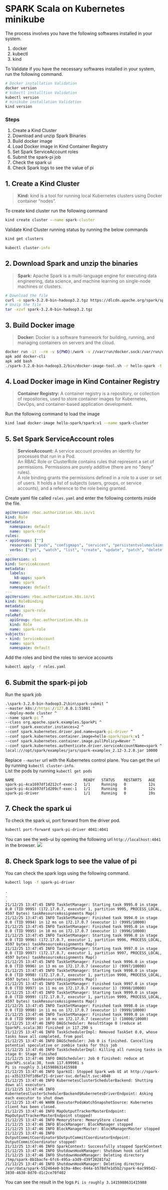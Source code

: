 # SPARK Scala on Kubernetes minikube

The process involves you have the following softwares installed in your system.
1. docker
2. kubectl
3. kind


To Validate if you have the necessary softwares installed in your system, run the following command.
```bash
# Docker installation Validation
docker version
# kubectl installtion Validation
kubectl version
# minikube installation Validation
kind version
```

### Steps
1. Create a Kind Cluster
2. Download and unzip Spark Binaries
3. Build docker image
4. Load Docker image in Kind Container Registry
5. Set Spark ServiceAccount roles
6. Submit the spark-pi job
7. Check the spark ui
8. Check Spark logs to see the value of pi

## 1. Create a Kind Cluster
> **Kind:** kind is a tool for running local Kubernetes clusters using Docker container “nodes”.

To create kind cluster run the following command
```cmd
kind create cluster --name spark-cluster
```

Validate Kind Cluster running status by running the below commands
```cmd
kind get clusters

kubectl cluster-info
```


## 2. Download Spark and unzip the binaries
>**Spark:** Apache Spark is a multi-language engine for executing data engineering, data science, and machine learning on single-node machines or clusters.
```bash
# Download the file
curl -o spark-3.2.0-bin-hadoop3.2.tgz https://dlcdn.apache.org/spark/spark-3.2.0/spark-3.2.0-bin-hadoop3.2.tgz
# Unzip the file
tar -xzvf spark-3.2.0-bin-hadoop3.2.tgz
```

## 3. Build Docker image
>**Docker:** Docker is a software framework for building, running, and managing containers on servers and the cloud. 
```bash
docker run -it --rm -v ${PWD}:/work -v //var/run/docker.sock:/var/run/docker.sock -w /work --net host alpine sh
apk add docker-cli
apk add bash
./spark-3.2.0-bin-hadoop3.2/bin/docker-image-tool.sh -r hello-spark -t v1 build
```

## 4. Load Docker image in Kind Container Registry
>**Container Registry:** A container registry is a repository, or collection of repositories, used to store container images for Kubernetes, DevOps,  and container-based application development. 

Run the following command to load the image
```bash
kind load docker-image hello-spark/spark:v1 --name spark-cluster
```


## 5. Set Spark ServiceAccount roles
>**ServiceAccount:** A service account provides an identity for processes that run in a Pod. \
An RBAC Role or ClusterRole contains rules that represent a set of permissions. Permissions are purely additive (there are no "deny" rules).\
A role binding grants the permissions defined in a role to a user or set of users. It holds a list of subjects (users, groups, or service accounts), and a reference to the role being granted. 

Create yaml file called `roles.yaml` and enter the following contents inside the file.
```yaml
apiVersion: rbac.authorization.k8s.io/v1
kind: Role
metadata:
  namespace: default
  name: spark-role
rules:
- apiGroups: [""]
  resources: ["pods", "configmaps", "services", "persistentvolumeclaims"]
  verbs: ["get", "watch", "list", "create", "update", "patch", "delete"]
---
apiVersion: v1
kind: ServiceAccount
metadata:
  labels:
    k8-apps: spark
  name: spark
  namespace: default
---
apiVersion: rbac.authorization.k8s.io/v1
kind: RoleBinding
metadata:
  name: spark-role
roleRef:
  apiGroup: rbac.authorization.k8s.io
  kind: Role
  name: spark-role
subjects:
- kind: ServiceAccount
  name: spark
  namespace: default
```
Add the roles and bind the roles to service accounts
```cmd
kubectl apply -f roles.yaml
```

## 6. Submit the spark-pi job
Run the spark job
```cmd
.\spark-3.2.0-bin-hadoop3.2\bin\spark-submit ^
--master k8s://https://127.0.0.1:51081 ^
--deploy-mode cluster ^
--name spark-pi ^
--class org.apache.spark.examples.SparkPi ^
--conf spark.executor.instances=2 ^
--conf spark.kubernetes.driver.pod.name=spark-pi-driver ^
--conf spark.kubernetes.container.image=hello-spark/spark:v1 ^
--conf spark.kubernetes.container.image.pullPolicy=Never ^
--conf spark.kubernetes.authenticate.driver.serviceAccountName=spark ^
local:///opt/spark/examples/jars/spark-examples_2.12-3.2.0.jar 10000
```
Replace `--master` url with the Kubernetes control plane. You can get the url by running `kubectl cluster-info`. \
List the pods by running `kubectl get pods`
```
NAME                               READY   STATUS    RESTARTS   AGE
spark-pi-4ca1697df1d212cf-exec-2   1/1     Running   0          12s
spark-pi-4ca1697df1d209cf-exec-1   1/1     Running   0          12s
spark-pi-driver                    1/1     Running   0          19s
```

## 7. Check the spark ui
To check the spark ui, port forward from the driver pod.
```bash
kubectl port-forward spark-pi-driver 4041:4041
```
You can see the web-ui by opening the following url `http://localhost:4041` in the browser.
![](./spark-ui.png)

## 8. Check Spark logs to see the value of pi
You can check the spark logs using the following command.
```bash
kubectl logs -f spark-pi-driver
```
```
.
.
.
21/12/25 13:47:45 INFO TaskSetManager: Starting task 9995.0 in stage 0.0 (TID 9995) (172.17.0.7, executor 1, partition 9995, PROCESS_LOCAL, 4597 bytes) taskResourceAssignments Map()
21/12/25 13:47:45 INFO TaskSetManager: Finished task 9994.0 in stage 0.0 (TID 9994) in 12 ms on 172.17.0.7 (executor 1) (9995/10000)
21/12/25 13:47:45 INFO TaskSetManager: Finished task 9995.0 in stage 0.0 (TID 9995) in 10 ms on 172.17.0.7 (executor 1) (9996/10000)
21/12/25 13:47:45 INFO TaskSetManager: Starting task 9996.0 in stage 0.0 (TID 9996) (172.17.0.7, executor 1, partition 9996, PROCESS_LOCAL, 4597 bytes) taskResourceAssignments Map()
21/12/25 13:47:45 INFO TaskSetManager: Starting task 9997.0 in stage 0.0 (TID 9997) (172.17.0.7, executor 1, partition 9997, PROCESS_LOCAL, 4597 bytes) taskResourceAssignments Map()
21/12/25 13:47:45 INFO TaskSetManager: Finished task 9996.0 in stage 0.0 (TID 9996) in 13 ms on 172.17.0.7 (executor 1) (9997/10000)
21/12/25 13:47:45 INFO TaskSetManager: Starting task 9998.0 in stage 0.0 (TID 9998) (172.17.0.7, executor 1, partition 9998, PROCESS_LOCAL, 4597 bytes) taskResourceAssignments Map()
21/12/25 13:47:45 INFO TaskSetManager: Finished task 9997.0 in stage 0.0 (TID 9997) in 11 ms on 172.17.0.7 (executor 1) (9998/10000)
21/12/25 13:47:45 INFO TaskSetManager: Starting task 9999.0 in stage 0.0 (TID 9999) (172.17.0.7, executor 1, partition 9999, PROCESS_LOCAL, 4597 bytes) taskResourceAssignments Map()
21/12/25 13:47:45 INFO TaskSetManager: Finished task 9998.0 in stage 0.0 (TID 9998) in 11 ms on 172.17.0.7 (executor 1) (9999/10000)
21/12/25 13:47:46 INFO TaskSetManager: Finished task 9999.0 in stage 0.0 (TID 9999) in 10 ms on 172.17.0.7 (executor 1) (10000/10000)
21/12/25 13:47:46 INFO DAGScheduler: ResultStage 0 (reduce at SparkPi.scala:38) finished in 117.290 s
21/12/25 13:47:46 INFO TaskSchedulerImpl: Removed TaskSet 0.0, whose tasks have all completed, from pool
21/12/25 13:47:46 INFO DAGScheduler: Job 0 is finished. Cancelling potential speculative or zombie tasks for this job
21/12/25 13:47:46 INFO TaskSchedulerImpl: Killing all running tasks in stage 0: Stage finished
21/12/25 13:47:46 INFO DAGScheduler: Job 0 finished: reduce at SparkPi.scala:38, took 117.699981 s
Pi is roughly 3.1415988631415988
21/12/25 13:47:46 INFO SparkUI: Stopped Spark web UI at http://spark-pi-a351337df1d6ef21-driver-svc.default.svc:4040
21/12/25 13:47:46 INFO KubernetesClusterSchedulerBackend: Shutting down all executors
21/12/25 13:47:46 INFO KubernetesClusterSchedulerBackend$KubernetesDriverEndpoint: Asking each executor to shut down
21/12/25 13:47:46 WARN ExecutorPodsWatchSnapshotSource: Kubernetes client has been closed.
21/12/25 13:47:46 INFO MapOutputTrackerMasterEndpoint: MapOutputTrackerMasterEndpoint stopped!
21/12/25 13:47:46 INFO MemoryStore: MemoryStore cleared
21/12/25 13:47:46 INFO BlockManager: BlockManager stopped
21/12/25 13:47:46 INFO BlockManagerMaster: BlockManagerMaster stopped
21/12/25 13:47:46 INFO OutputCommitCoordinator$OutputCommitCoordinatorEndpoint: OutputCommitCoordinator stopped!
21/12/25 13:47:46 INFO SparkContext: Successfully stopped SparkContext
21/12/25 13:47:46 INFO ShutdownHookManager: Shutdown hook called
21/12/25 13:47:46 INFO ShutdownHookManager: Deleting directory /tmp/spark-8b1bacfe-6fc6-495a-a3d9-d39f20281fa2
21/12/25 13:47:46 INFO ShutdownHookManager: Deleting directory /var/data/spark-552464e0-b19a-48ec-844a-b578d7e1d5b2/spark-6ac995d2-3830-4630-8d70-d1c2ce70f402
```
You can see the result in the logs `Pi is roughly 3.1415988631415988
`